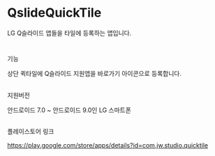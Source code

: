 # QslideQuickTile
LG Q슬라이드 앱들을 타일에 등록하는 앱입니다.


#
기능

상단 퀵타일에 Q슬라이드 지원앱을 바로가기 아이콘으로 등록합니다.

##
지원버전

안드로이드 7.0 ~ 안드로이드 9.0인 LG 스마트폰

##
플레이스토어 링크

https://play.google.com/store/apps/details?id=com.jw.studio.quicktile
